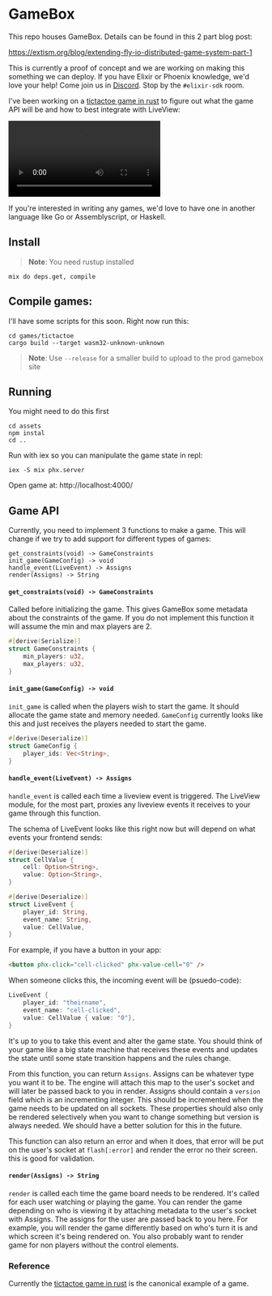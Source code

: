 # GameBox

This repo houses GameBox. Details can be found in this 2 part blog post:

https://extism.org/blog/extending-fly-io-distributed-game-system-part-1

This is currently a proof of concept and we are working on making this something we can deploy.
If you have Elixir or Phoenix knowledge, we'd love your help! Come join us in [Discord](https://discord.gg/cx3usBCWnc). Stop by the `#elixir-sdk` room.


I've been working on a [tictactoe game in rust](games/tictactoe/) to figure out what the game API will be and how to best integrate with LiveView:

<video src="https://user-images.githubusercontent.com/185919/206291522-86aed4cf-13b6-4757-a400-4e3c7dafb57f.mp4"></video>

If you're interested in writing any games, we'd love to have one in another language like Go or Assemblyscript, or Haskell.

## Install

> **Note**: You need rustup installed

```
mix do deps.get, compile
```

## Compile games:

I'll have some scripts for this soon. Right now run this:

```
cd games/tictactoe
cargo build --target wasm32-unknown-unknown
```

> **Note**: Use `--release` for a smaller build to upload to the prod gamebox site

## Running

You might need to do this first
```
cd assets
npm instal
cd ..
```

Run with iex so you can manipulate the game state in repl:


```
iex -S mix phx.server
```

Open game at: http://localhost:4000/


## Game API

Currently, you need to implement 3 functions to make a game. This will change if we try to add support for different types of games:

```
get_constraints(void) -> GameConstraints
init_game(GameConfig) -> void
handle_event(LiveEvent) -> Assigns 
render(Assigns) -> String
```

#### `get_constraints(void) -> GameConstraints`

Called before initializing the game. This gives GameBox some metadata about the constraints of the game. If you do not implement this function it will assume the min and max players are 2.


```rust
#[derive(Serialize)]
struct GameConstraints {
    min_players: u32,
    max_players: u32,
}
```

#### `init_game(GameConfig) -> void`

`init_game` is called when the players wish to start the game. It should allocate the game state and memory needed.
`GameConfig` currently looks like this and just receives the players needed to start the game.

```rust
#[derive(Deserialize)]
struct GameConfig {
    player_ids: Vec<String>,
}
```

#### `handle_event(LiveEvent) -> Assigns`

`handle_event` is called each time a liveview event is triggered. The LiveView module, for the most part, proxies any
liveview events it receives to your game through this function.

The schema of LiveEvent looks like this right now but will depend on what events your frontend sends:

```rust
#[derive(Deserialize)]
struct CellValue {
    cell: Option<String>,
    value: Option<String>,
}

#[derive(Deserialize)]
struct LiveEvent {
    player_id: String,
    event_name: String,
    value: CellValue,
}
```

For example, if you have a button in your app:
```html
<button phx-click="cell-clicked" phx-value-cell="0" />
```
When someone clicks this, the incoming event will be (psuedo-code):

```rust
LiveEvent {
    player_id: "theirname",
    event_name: "cell-clicked",
    value: CellValue { value: "0"},
}
```

It's up to you to take this event and alter the game state. You should think of your game like a big state machine that receives these events and updates the state until some state transition happens and the rules change. 

From this function, you can return `Assigns`. Assigns can be whatever type you want it to be. The engine will attach this map to the user's socket and will later be passed back to you in render. Assigns should contain a `version` field which is an incrementing integer. This should be incremented when the game needs to be updated on all sockets. These properties should also only be rendered selectively when you want to change something but version is always needed. We should have a better solution for this in the future.

This function can also return an error and when it does, that error will be put on the user's socket at `flash[:error]` and render the error no their screen. this is good for validation.

#### `render(Assigns) -> String`

`render` is called each time the game board needs to be rendered. It's called for each user watching or playing the game. You can render the game depending on who is viewing it by attaching metadata to the user's socket with Assigns. The assigns for the user are passed back to you here. For example, you will render the game differently based on who's turn it is and which screen it's being rendered on. You also probably want to render game for non players without the control elements.

### Reference

Currently the [tictactoe game in rust](games/tictactoe/) is the canonical example of a game.
